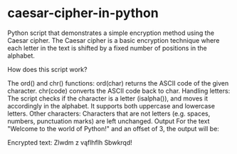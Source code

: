 # caesar-cipher-in-python

Python script that demonstrates a simple encryption method using the Caesar cipher. 
The Caesar cipher is a basic encryption technique where each letter in the text is 
shifted by a fixed number of positions in the alphabet.

How does this script work?

The ord() and chr() functions:
ord(char) returns the ASCII code of the given character.
chr(code) converts the ASCII code back to char.
Handling letters:
The script checks if the character is a letter (isalpha()), and moves it accordingly in the alphabet.
It supports both uppercase and lowercase letters.
Other characters:
Characters that are not letters (e.g. spaces, numbers, punctuation marks) are left unchanged.
Output
For the text "Welcome to the world of Python!" and an offset of 3, the output will be:

Encrypted text: Zlwdm z vąflhflh Sbwkrqd!
